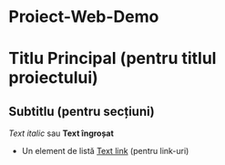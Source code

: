 # Proiect-Web-Demo 
# Titlu Principal (pentru titlul proiectului)
## Subtitlu (pentru secțiuni)
*Text italic* sau **Text îngroșat**
- Un element de listă
[Text link](https://adresa.url) (pentru link-uri)